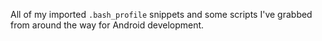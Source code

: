 All of my imported `.bash_profile` snippets and some scripts I've grabbed from around the way for Android development.
